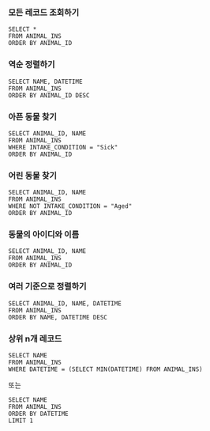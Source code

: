### 모든 레코드 조회하기
```mysql
SELECT *
FROM ANIMAL_INS
ORDER BY ANIMAL_ID
```

### 역순 정렬하기
```mysql
SELECT NAME, DATETIME
FROM ANIMAL_INS
ORDER BY ANIMAL_ID DESC
```

### 아픈 동물 찾기
```mysql
SELECT ANIMAL_ID, NAME
FROM ANIMAL_INS
WHERE INTAKE_CONDITION = "Sick"
ORDER BY ANIMAL_ID
```

### 어린 동물 찾기
```mysql
SELECT ANIMAL_ID, NAME
FROM ANIMAL_INS
WHERE NOT INTAKE_CONDITION = "Aged"
ORDER BY ANIMAL_ID
```

### 동물의 아이디와 이름
```mysql
SELECT ANIMAL_ID, NAME
FROM ANIMAL_INS
ORDER BY ANIMAL_ID
```

### 여러 기준으로 정렬하기
```mysql
SELECT ANIMAL_ID, NAME, DATETIME
FROM ANIMAL_INS
ORDER BY NAME, DATETIME DESC
```

### 상위 n개 레코드
```mysql
SELECT NAME
FROM ANIMAL_INS
WHERE DATETIME = (SELECT MIN(DATETIME) FROM ANIMAL_INS)
```
또는
```mysql
SELECT NAME
FROM ANIMAL_INS
ORDER BY DATETIME
LIMIT 1
```